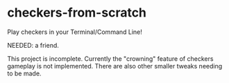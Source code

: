 # checkers-from-scratch
Play checkers in your Terminal/Command Line!

NEEDED: a friend.

This project is incomplete. Currently the "crowning" feature of checkers gameplay is not implemented. There are also other smaller tweaks needing to be made. 
